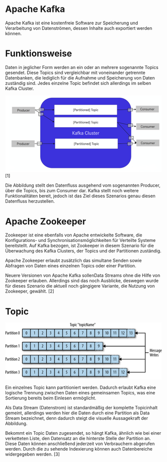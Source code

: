 # Apache Kafka

Apache Kafka ist eine kostenfreie Software zur Speicherung und Verarbeitung von Datenströmen, dessen Inhalte auch exportiert werden können.

# Funktionsweise

Daten in jeglicher Form werden an ein oder an mehrere sogenannte Topics gesendet. Diese Topics sind vergleichbar mit voneinander getrennte Datenbanken, die lediglich für die Aufnahme und Speicherung von Daten zuständig sind. Jedes einzelne Topic befindet sich allerdings im selben Kafka Cluster.

![Kafka Architektur[1]](./assets/kafka-arch1.png) [1]

Die Abbildung stellt den Datenfluss ausgehend vom sogenannten Producer, über die Topics, bis zum Consumer dar.
Kafka stellt noch weitere Funktionalitäten bereit, jedoch ist das Ziel dieses Szenarios genau diesen Datenfluss herzustellen.

# Apache Zookeeper

Zookeeper ist eine ebenfalls von Apache entwickelte Software, die Konfigurations- und Synchronisationsmöglichkeiten für Verteilte Systeme bereitstellt. Auf Kafka bezogen, ist Zookeeper in diesem Szenario für die Überwachung des Kafka Clusters, der Topics und der Partitionen zuständig.

Apache Zookeeper erlaubt zusätzlich das simultane Senden sowie Abfragen von Daten eines einzelnen Topics oder einer Partition.

Neuere Versionen von Apache Kafka sollenData Streams ohne die Hilfe von Zookeeper erlauben. Allerdings sind das noch Ausblicke, deswegen wurde für dieses Szenario die aktuell noch gängigere Variante, die Nutzung von Zookeeper, gewählt. [2]

# Topic

![Apache Kafka Topic](./assets/topic.png)

Ein einzelnes Topic kann partitioniert werden. Dadurch erlaubt Kafka eine logische Trennung zwischen Daten eines gemeinsamen Topics, was eine Sortierung bereits beim Einlesen ermöglicht.

Als Data Stream (Datenstrom) ist standardmäßig der komplette Topicinhalt gemeint, allerdings werden hier die Daten durch eine Partition als Data Stream bezeichnet, denn dadurch steigt die visuelle Aussagekraft der Abbildung.

Bekommt ein Topic Daten zugesendet, so hängt Kafka, ähnlich wie bei einer verketteten Liste, den Datensatz an die hinterste Stelle der Partition an. Diese Daten können anschließend jederzeit von Verbrauchern abgerufen werden.
Durch die zu sehende Indexierung können auch Datenbereiche widergegeben werden. [3]
